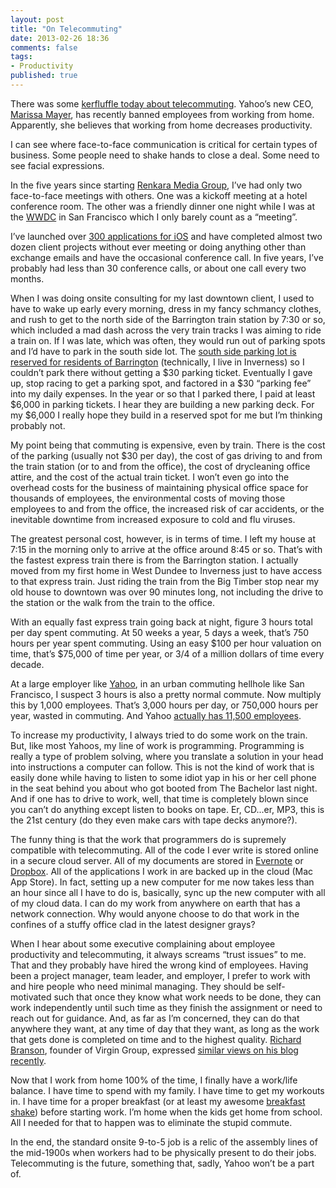 ```yaml
---
layout: post
title: "On Telecommuting"
date: 2013-02-26 18:36
comments: false
tags: 
- Productivity
published: true
---
```


There was some [kerfluffle today about telecommuting](http://www.usatoday.com/story/tech/2013/02/26/yahoo-google-facebook-apple/1949007/).  Yahoo’s new CEO, [Marissa Mayer](http://en.wikipedia.org/wiki/Marissa_Mayer), has recently banned employees from working from home.  Apparently, she believes that working from home decreases productivity.

<!--more-->

I can see where face-to-face communication is critical for certain types of business.  Some people need to shake hands to close a deal.  Some need to see facial expressions.

In the five years since starting [Renkara Media Group](http://www.renkara.com), I’ve had only two face-to-face meetings with others.  One was a kickoff meeting at a hotel conference room.  The other was a friendly dinner one night while I was at the [WWDC](https://developer.apple.com/wwdc/) in San Francisco which I only barely count as a “meeting”.

I’ve launched over [300 applications for iOS](https://itunes.apple.com/us/artist/renkara-media-group-inc./id284945276) and have completed almost two dozen client projects without ever meeting or doing anything other than exchange emails and have the occasional conference call.  In five years, I’ve probably had less than 30 conference calls, or about one call every two months.

When I was doing onsite consulting for my last downtown client, I used to have to wake up early every morning, dress in my fancy schmancy clothes, and rush to get to the north side of the Barrington train station by 7:30 or so, which included a mad dash across the very train tracks I was aiming to ride a train on.  If I was late, which was often, they would run out of parking spots and I’d have to park in the south side lot.  The [south side parking lot is reserved for residents of Barrington](http://www.barrington-il.gov/index.aspx?page=128) (technically, I live in Inverness) so I couldn’t park there without getting a $30 parking ticket.  Eventually I gave up, stop racing to get a parking spot, and factored in a $30 “parking fee” into my daily expenses.  In the year or so that I parked there, I paid at least $6,000 in parking tickets.  I hear they are building a new parking deck.  For my $6,000 I really hope they build in a reserved spot for me but I’m thinking probably not.

My point being that commuting is expensive, even by train.  There is the cost of the parking (usually not $30 per day), the cost of gas driving to and from the train station (or to and from the office), the cost of drycleaning office attire, and the cost of the actual train ticket.  I won’t even go into the overhead costs for the business of maintaining physical office space for thousands of employees, the environmental costs of moving those employees to and from the office, the increased risk of car accidents, or the inevitable downtime from increased exposure to cold and flu viruses.

The greatest personal cost, however, is in terms of time.  I left my house at 7:15 in the morning only to arrive at the office around 8:45 or so.  That’s with the fastest express train there is from the Barrington station.  I actually moved from my first home in West Dundee to Inverness just to have access to that express train.  Just riding the train from the Big Timber stop near my old house to downtown was over 90 minutes long, not including the drive to the station or the walk from the train to the office.

With an equally fast express train going back at night, figure 3 hours total per day spent commuting.  At 50 weeks a year, 5 days a week, that’s 750 hours per year spent commuting.  Using an easy $100 per hour valuation on time, that’s $75,000 of time per year, or 3/4 of a million dollars of time every decade.

At a large employer like [Yahoo](http://www.yahoo.com), in an urban commuting hellhole like San Francisco, I suspect 3 hours is also a pretty normal commute.  Now multiply this by 1,000 employees.  That’s 3,000 hours per day, or 750,000 hours per year, wasted in commuting.  And Yahoo [actually has 11,500 employees](http://yhoo.client.shareholder.com/faq.cfm).

To increase my productivity, I always tried to do some work on the train.  But, like most Yahoos, my line of work is programming.  Programming is really a type of problem solving, where you translate a solution in your head into instructions a computer can follow.  This is not the kind of work that is easily done while having to listen to some idiot yap in his or her cell phone in the seat behind you about who got booted from The Bachelor last night.  And if one has to drive to work, well, that time is completely blown since you can’t do anything except listen to books on tape.  Er, CD...er, MP3, this is the 21st century (do they even make cars with tape decks anymore?).

The funny thing is that the work that programmers do is supremely compatible with telecommuting.  All of the code I ever write is stored online in a secure cloud server.  All of my documents are stored in [Evernote](http://evernote.com) or [Dropbox](https://www.dropbox.com).  All of the applications I work in are backed up in the cloud (Mac App Store).  In fact, setting up a new computer for me now takes less than an hour since all I have to do is, basically, sync up the new computer with all of my cloud data.  I can do my work from anywhere on earth that has a network connection.  Why would anyone choose to do that work in the confines of a stuffy office clad in the latest designer grays?

When I hear about some executive complaining about employee productivity and telecommuting, it always screams “trust issues” to me.  That and they probably have hired the wrong kind of employees.  Having been a project manager, team leader, and employer, I prefer to work with and hire people who need minimal managing.  They should be self-motivated such that once they know what work needs to be done, they can work independently until such time as they finish the assignment or need to reach out for guidance.  And, as far as I’m concerned, they can do that anywhere they want, at any time of day that they want, as long as the work that gets done is completed on time and to the highest quality.  [Richard Branson](http://en.wikipedia.org/wiki/Richard_Branson), founder of Virgin Group, expressed [similar views on his blog recently](https://www.virgin.com/richard-branson/blog/give-people-the-freedom-of-where-to-work).

Now that I work from home 100% of the time, I finally have a work/life balance.  I have time to spend with my family.  I have time to get my workouts in.  I have time for a proper breakfast (or at least my awesome [breakfast shake](http://www.charlessieg.com/blog/2012/12/12/my-breakfast-smoothie/)) before starting work.  I’m home when the kids get home from school.  All I needed for that to happen was to eliminate the stupid commute.

In the end, the standard onsite 9-to-5 job is a relic of the assembly lines of the mid-1900s when workers had to be physically present to do their jobs.  Telecommuting is the future, something that, sadly, Yahoo won’t be a part of.